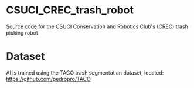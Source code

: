 # CSUCI_CREC_trash_robot
Source code for the CSUCI Conservation and Robotics Club's (CREC) trash picking robot

# Dataset
AI is trained using the TACO trash segmentation dataset, located:
https://github.com/pedropro/TACO
